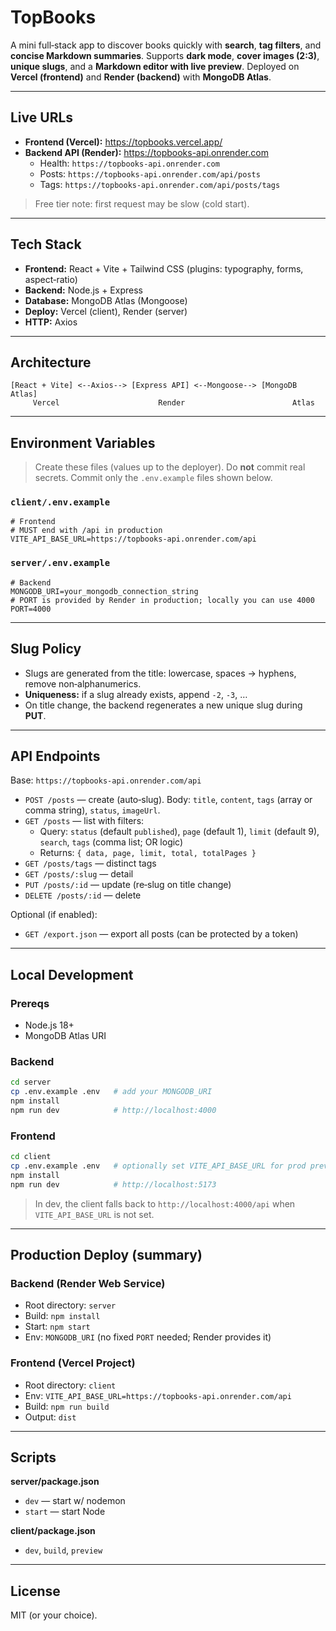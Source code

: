 # TopBooks

A mini full‑stack app to discover books quickly with **search**, **tag filters**, and **concise Markdown summaries**. Supports **dark mode**, **cover images (2:3)**, **unique slugs**, and a **Markdown editor with live preview**. Deployed on **Vercel (frontend)** and **Render (backend)** with **MongoDB Atlas**.

---

## Live URLs

- **Frontend (Vercel):** https://topbooks.vercel.app/
- **Backend API (Render):** https://topbooks-api.onrender.com
  - Health: `https://topbooks-api.onrender.com`
  - Posts: `https://topbooks-api.onrender.com/api/posts`
  - Tags: `https://topbooks-api.onrender.com/api/posts/tags`

> Free tier note: first request may be slow (cold start).

---

## Tech Stack

- **Frontend:** React + Vite + Tailwind CSS (plugins: typography, forms, aspect‑ratio)
- **Backend:** Node.js + Express
- **Database:** MongoDB Atlas (Mongoose)
- **Deploy:** Vercel (client), Render (server)
- **HTTP:** Axios

---

## Architecture

```
[React + Vite] <--Axios--> [Express API] <--Mongoose--> [MongoDB Atlas]
     Vercel                      Render                        Atlas
```

---

## Environment Variables

> Create these files (values up to the deployer). Do **not** commit real secrets. Commit only the `.env.example` files shown below.

### `client/.env.example`
```
# Frontend
# MUST end with /api in production
VITE_API_BASE_URL=https://topbooks-api.onrender.com/api
```

### `server/.env.example`
```
# Backend
MONGODB_URI=your_mongodb_connection_string
# PORT is provided by Render in production; locally you can use 4000
PORT=4000
```

---

## Slug Policy

- Slugs are generated from the title: lowercase, spaces → hyphens, remove non‑alphanumerics.
- **Uniqueness:** if a slug already exists, append `-2`, `-3`, …
- On title change, the backend regenerates a new unique slug during **PUT**.

---

## API Endpoints

Base: `https://topbooks-api.onrender.com/api`

- `POST /posts` — create (auto‑slug). Body: `title`, `content`, `tags` (array or comma string), `status`, `imageUrl`.
- `GET /posts` — list with filters:
  - Query: `status` (default `published`), `page` (default 1), `limit` (default 9), `search`, `tags` (comma list; OR logic)
  - Returns: `{ data, page, limit, total, totalPages }`
- `GET /posts/tags` — distinct tags
- `GET /posts/:slug` — detail
- `PUT /posts/:id` — update (re‑slug on title change)
- `DELETE /posts/:id` — delete

Optional (if enabled):
- `GET /export.json` — export all posts (can be protected by a token)

---

## Local Development

### Prereqs
- Node.js 18+
- MongoDB Atlas URI

### Backend
```bash
cd server
cp .env.example .env   # add your MONGODB_URI
npm install
npm run dev            # http://localhost:4000
```

### Frontend
```bash
cd client
cp .env.example .env   # optionally set VITE_API_BASE_URL for prod preview
npm install
npm run dev            # http://localhost:5173
```

> In dev, the client falls back to `http://localhost:4000/api` when `VITE_API_BASE_URL` is not set.

---

## Production Deploy (summary)

### Backend (Render Web Service)
- Root directory: `server`
- Build: `npm install`
- Start: `npm start`
- Env: `MONGODB_URI` (no fixed `PORT` needed; Render provides it)

### Frontend (Vercel Project)
- Root directory: `client`
- Env: `VITE_API_BASE_URL=https://topbooks-api.onrender.com/api`
- Build: `npm run build`
- Output: `dist`

---

## Scripts

**server/package.json**
- `dev` — start w/ nodemon
- `start` — start Node

**client/package.json**
- `dev`, `build`, `preview`

---

## License

MIT (or your choice).